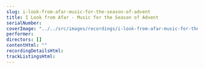 ```yaml
---
slug: i-look-from-afar-music-for-the-season-of-advent
title: I Look from Afar - Music for the Season of Advent
serialNumber:
coverImage: "../../src/images/recordings/i-look-from-afar-music-for-the-season-of-advent.jpg"
performer:
directors: []
contentHtml: ""
recordingDetailsHtml:
trackListingsHtml:
---
```

